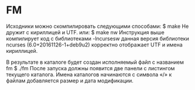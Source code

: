 FM
==

Исходники можно скомпилировать следующими способами:
	$ make
	Не дружит с кириллицей и UTF.
или:
	$ make nw
	Инструкция выше компилирует  код с библиотеками  -lncursesw данная версия библиотеки ncurses (6.0+20161126-1+deb9u2) корректно отображает UTF и имена кириллицей.

В результате в каталоге будет создан исполняемый файл с названием fm
	$ ./fm
После запуска должны появится две панели с листингом текущего каталога.
Имена каталогов начинаются с символа «/» к файлам добавляется размер и дата модификации.
